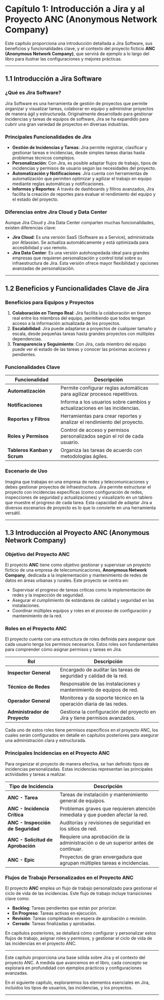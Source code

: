 # Capítulo 1: Introducción a Jira y al Proyecto ANC (Anonymous Network Company)

Este capítulo proporciona una introducción detallada a Jira Software, sus beneficios y funcionalidades clave, y el contexto del proyecto ficticio **ANC (Anonymous Network Company)**, que servirá de ejemplo a lo largo del libro para ilustrar las configuraciones y mejores prácticas.

---

## 1.1 Introducción a Jira Software

### ¿Qué es Jira Software?

Jira Software es una herramienta de gestión de proyectos que permite organizar y visualizar tareas, colaborar en equipo y administrar proyectos de manera ágil y estructurada. Originalmente desarrollado para gestionar incidencias y tareas de equipos de software, Jira se ha expandido para cubrir una gran variedad de proyectos en diversas industrias.

### Principales Funcionalidades de Jira
- **Gestión de Incidencias y Tareas**: Jira permite registrar, clasificar y gestionar tareas e incidencias, desde simples tareas diarias hasta problemas técnicos complejos.
- **Personalización**: Con Jira, es posible adaptar flujos de trabajo, tipos de incidencias y permisos de usuario según las necesidades del proyecto.
- **Automatización y Notificaciones**: Jira cuenta con herramientas de automatización que permiten optimizar y agilizar el trabajo en equipo mediante reglas automáticas y notificaciones.
- **Informes y Reportes**: A través de dashboards y filtros avanzados, Jira facilita la creación de reportes para evaluar el rendimiento del equipo y el estado del proyecto.

### Diferencias entre Jira Cloud y Data Center
Aunque Jira Cloud y Jira Data Center comparten muchas funcionalidades, existen diferencias clave:
- **Jira Cloud**: Es una versión SaaS (Software as a Service), administrada por Atlassian. Se actualiza automáticamente y está optimizada para accesibilidad y uso remoto.
- **Jira Data Center**: Es una versión autohospedada ideal para grandes empresas que requieren personalización y control total sobre su infraestructura de Jira. Esta versión ofrece mayor flexibilidad y opciones avanzadas de personalización.

---

## 1.2 Beneficios y Funcionalidades Clave de Jira

### Beneficios para Equipos y Proyectos

1. **Colaboración en Tiempo Real**: Jira facilita la colaboración en tiempo real entre los miembros del equipo, permitiendo que todos tengan acceso a la información actualizada de los proyectos.
2. **Escalabilidad**: Jira puede adaptarse a proyectos de cualquier tamaño y escala, desde pequeñas tareas hasta grandes proyectos con múltiples dependencias.
3. **Transparencia y Seguimiento**: Con Jira, cada miembro del equipo puede ver el estado de las tareas y conocer las próximas acciones y pendientes.

### Funcionalidades Clave

| Funcionalidad               | Descripción                                                                 |
|-----------------------------|-----------------------------------------------------------------------------|
| **Automatización**          | Permite configurar reglas automáticas para agilizar procesos repetitivos.   |
| **Notificaciones**          | Informa a los usuarios sobre cambios y actualizaciones en las incidencias.  |
| **Reportes y Filtros**      | Herramientas para crear reportes y analizar el rendimiento del proyecto.    |
| **Roles y Permisos**        | Control de acceso y permisos personalizados según el rol de cada usuario.   |
| **Tableros Kanban y Scrum** | Organiza las tareas de acuerdo con metodologías ágiles.                     |

### Escenario de Uso

Imagina que trabajas en una empresa de redes y telecomunicaciones y debes gestionar proyectos de infraestructura. Jira permite estructurar el proyecto con incidencias específicas (como configuración de redes, inspecciones de seguridad y actualizaciones) y visualizarlo en un tablero que muestre el progreso de cada tarea. Esta capacidad de adaptar Jira a diversos escenarios de proyecto es lo que lo convierte en una herramienta versátil.

---

## 1.3 Introducción al Proyecto ANC (Anonymous Network Company)

### Objetivo del Proyecto ANC

El proyecto **ANC** tiene como objetivo gestionar y supervisar un proyecto ficticio de una empresa de telecomunicaciones, **Anonymous Network Company**, dedicada a la implementación y mantenimiento de redes de datos en áreas urbanas y rurales. Este proyecto se centra en:
- Supervisar el progreso de tareas críticas como la implementación de redes y la inspección de seguridad.
- Asegurar el cumplimiento de estándares de calidad y seguridad en las instalaciones.
- Coordinar múltiples equipos y roles en el proceso de configuración y mantenimiento de la red.

### Roles en el Proyecto ANC
El proyecto cuenta con una estructura de roles definida para asegurar que cada usuario tenga los permisos necesarios. Estos roles son fundamentales para comprender cómo asignar permisos y tareas en Jira.

| Rol                           | Descripción                                                               |
|-------------------------------|---------------------------------------------------------------------------|
| **Inspector General**         | Encargado de auditar las tareas de seguridad y calidad de la red.         |
| **Técnico de Redes**          | Responsable de las instalaciones y mantenimiento de equipos de red.       |
| **Operador General**          | Monitorea y da soporte técnico en la operación diaria de las redes.       |
| **Administrador de Proyecto** | Gestiona la configuración del proyecto en Jira y tiene permisos avanzados.|

Cada uno de estos roles tiene permisos específicos en el proyecto ANC, los cuales serán configurados en detalle en capítulos posteriores para asegurar una administración clara y estructurada.

### Principales Incidencias en el Proyecto ANC

Para organizar el proyecto de manera efectiva, se han definido tipos de incidencias personalizadas. Estas incidencias representan las principales actividades y tareas a realizar.

| Tipo de Incidencia                | Descripción                                                                                       |
|-----------------------------------|---------------------------------------------------------------------------------------------------|
| **ANC - Tarea**                   | Tareas de instalación y mantenimiento general de equipos.                                         |
| **ANC - Incidencia Crítica**      | Problemas graves que requieren atención inmediata y que pueden afectar la red.                    |
| **ANC - Inspección de Seguridad** | Auditorías y revisiones de seguridad en los sitios de red.                                        |
| **ANC - Solicitud de Aprobación** | Requiere una aprobación de la administración o de un superior antes de continuar.                 |
| **ANC - Epic**                    | Proyectos de gran envergadura que agrupan múltiples tareas e incidencias.                         |

### Flujos de Trabajo Personalizados en el Proyecto ANC

El proyecto **ANC** emplea un flujo de trabajo personalizado para gestionar el ciclo de vida de las incidencias. Este flujo de trabajo incluye transiciones clave como:
- **Backlog**: Tareas pendientes que están por priorizar.
- **En Progreso**: Tareas activas en ejecución.
- **Revisión**: Tareas completadas en espera de aprobación o revisión.
- **Cerrado**: Tareas finalizadas y aprobadas.

En capítulos posteriores, se detallará cómo configurar y personalizar estos flujos de trabajo, asignar roles y permisos, y gestionar el ciclo de vida de las incidencias en el proyecto ANC.

---

Este capítulo proporciona una base sólida sobre Jira y el contexto del proyecto ANC. A medida que avancemos en el libro, cada concepto se explorará en profundidad con ejemplos prácticos y configuraciones avanzadas.

En el siguiente capítulo, exploraremos los elementos esenciales en Jira, incluidos los tipos de usuarios, las incidencias, y los proyectos.

---
